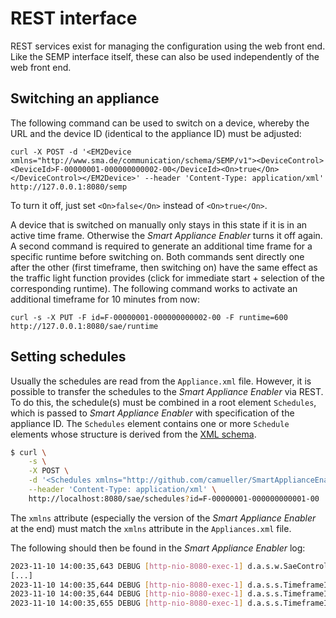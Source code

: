 # REST interface
REST services exist for managing the configuration using the web front end. Like the SEMP interface itself, these can also be used independently of the web front end.

## Switching an appliance
The following command can be used to switch on a device, whereby the URL and the device ID (identical to the appliance ID) must be adjusted:
```console
curl -X POST -d '<EM2Device xmlns="http://www.sma.de/communication/schema/SEMP/v1"><DeviceControl><DeviceId>F-00000001-000000000002-00</DeviceId><On>true</On></DeviceControl></EM2Device>' --header 'Content-Type: application/xml' http://127.0.0.1:8080/semp
```
To turn it off, just set `<On>false</On>` instead of `<On>true</On>`.

A device that is switched on manually only stays in this state if it is in an active time frame. Otherwise the *Smart Appliance Enabler* turns it off again.
A second command is required to generate an additional time frame for a specific runtime before switching on. Both commands sent directly one after the other (first timeframe, then switching on) have the same effect as the traffic light function provides (click for immediate start + selection of the corresponding runtime).
The following command works to activate an additional timeframe for 10 minutes from now:
```console
curl -s -X PUT -F id=F-00000001-000000000002-00 -F runtime=600 http://127.0.0.1:8080/sae/runtime
```

## Setting schedules
Usually the schedules are read from the `Appliance.xml` file. However, it is possible to transfer the schedules to the *Smart Appliance Enabler* via REST. To do this, the schedule(s) must be combined in a root element `Schedules`, which is passed to *Smart Appliance Enabler* with specification of the appliance ID. The `Schedules` element contains one or more `Schedule` elements whose structure is derived from the [XML schema](https://raw.githubusercontent.com/camueller/SmartApplianceEnabler/master/xsd/SmartApplianceEnabler-2.0.xsd ).

```bash
$ curl \
    -s \
    -X POST \
    -d '<Schedules xmlns="http://github.com/camueller/SmartApplianceEnabler/v2.0"><Schedule><RuntimeRequest min="1800" max="3600" /><DayTimeframe><Start hour="0" minute="0" second="0" /><End hour="18" minute="59" second="59" /></DayTimeframe></Schedule></Schedules>' \
    --header 'Content-Type: application/xml' \
    http://localhost:8080/sae/schedules?id=F-00000001-000000000001-00
```

The `xmlns` attribute (especially the version of the *Smart Appliance Enabler* at the end) must match the `xmlns` attribute in the `Appliances.xml` file.

The following should then be found in the *Smart Appliance Enabler* log:
```bash
2023-11-10 14:00:35,643 DEBUG [http-nio-8080-exec-1] d.a.s.w.SaeController [SaeController.java:434] F-00000001-000000000001-00: Received request to activate 1 schedule(s)
[...]
2023-11-10 14:00:35,644 DEBUG [http-nio-8080-exec-1] d.a.s.s.TimeframeIntervalHandler [TimeframeIntervalHandler.java:190] F-00000001-000000000001-00: Cleaing queue
2023-11-10 14:00:35,644 DEBUG [http-nio-8080-exec-1] d.a.s.s.TimeframeIntervalHandler [TimeframeIntervalHandler.java:195] F-00000001-000000000001-00: Starting to fill queue
2023-11-10 14:00:35,655 DEBUG [http-nio-8080-exec-1] d.a.s.s.TimeframeIntervalHandler [TimeframeIntervalHandler.java:364] F-00000001-000000000001-00: Adding timeframeInterval to queue: CREATED/2023-11-10T00:00:00/2023-11-10T18:59:59::ENABLED/1800s/3600s
```
